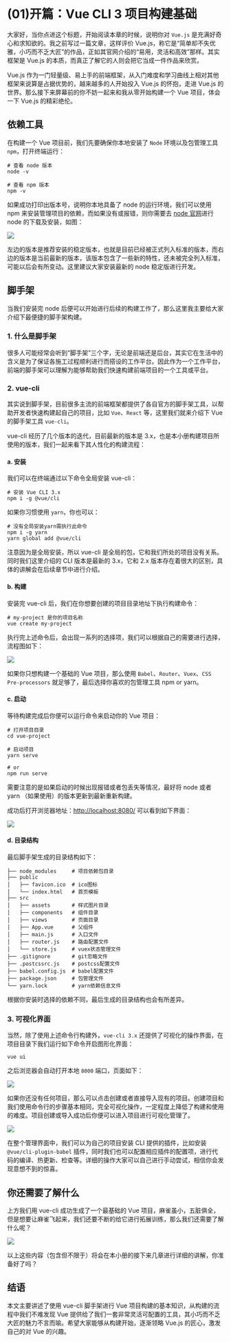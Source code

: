 # (01)开篇：Vue CLI 3 项目构建基础

大家好，当你点进这个标题，开始阅读本章的时候，说明你对 `Vue.js` 是充满好奇心和求知欲的。我之前写过一篇文章，这样评价 Vue.js，称它是“简单却不失优雅，小巧而不乏大匠”的作品，正如其官网介绍的“易用，灵活和高效”那样。其实框架是 Vue.js 的本质，而真正了解它的人则会把它当成一件作品来欣赏。

Vue.js 作为一门轻量级、易上手的前端框架，从入门难度和学习曲线上相对其他框架来说算是占据优势的，越来越多的人开始投入 Vue.js 的怀抱，走进 Vue.js 的世界。那么接下来屏幕前的你不妨一起来和我从零开始构建一个 Vue 项目，体会一下 Vue.js 的精彩绝伦。

## 依赖工具

在构建一个 Vue 项目前，我们先要确保你本地安装了 `Node` 环境以及包管理工具 `npm`，打开终端运行：

```
# 查看 node 版本
node -v

# 查看 npm 版本
npm -v

```

如果成功打印出版本号，说明你本地具备了 node 的运行环境，我们可以使用 npm 来安装管理项目的依赖，而如果没有或报错，则你需要去 [node 官网](https://nodejs.org/en/)进行 node 的下载及安装，如图：

![](https://user-gold-cdn.xitu.io/2018/10/31/166c5eb2c6f04593?w=575&h=197&f=png&s=29269)

左边的版本是推荐安装的稳定版本，也就是目前已经被正式列入标准的版本，而右边的版本是当前最新的版本，该版本包含了一些新的特性，还未被完全列入标准，可能以后会有所变动。这里建议大家安装最新的 node 稳定版进行开发。

## 脚手架

当我们安装完 node 后便可以开始进行后续的构建工作了，那么这里我主要给大家介绍下最便捷的脚手架构建。

### 1\. 什么是脚手架

很多人可能经常会听到“脚手架”三个字，无论是前端还是后台，其实它在生活中的含义是为了保证各施工过程顺利进行而搭设的工作平台。因此作为一个工作平台，前端的脚手架可以理解为能够帮助我们快速构建前端项目的一个工具或平台。

### 2\. vue-cli

其实说到脚手架，目前很多主流的前端框架都提供了各自官方的脚手架工具，以帮助开发者快速构建起自己的项目，比如 `Vue`、`React` 等，这里我们就来介绍下 Vue 的脚手架工具 `vue-cli`。

vue-cli 经历了几个版本的迭代，目前最新的版本是 3.x，也是本小册构建项目所使用的版本，我们一起来看下其人性化的构建流程：

#### a. 安装

我们可以在终端通过以下命令全局安装 vue-cli：

```
# 安装 Vue CLI 3.x
npm i -g @vue/cli

```

如果你习惯使用 `yarn`，你也可以：

```
# 没有全局安装yarn需执行此命令
npm i -g yarn
yarn global add @vue/cli

```

注意因为是全局安装，所以 vue-cli 是全局的包，它和我们所处的项目没有关系。同时我们这里介绍的 CLI 版本是最新的 3.x，它和 2.x 版本存在着很大的区别，具体的讲解会在后续章节中进行介绍。

#### b. 构建

安装完 vue-cli 后，我们在你想要创建的项目目录地址下执行构建命令：

```
# my-project 是你的项目名称
vue create my-project

```

执行完上述命令后，会出现一系列的选择项，我们可以根据自己的需要进行选择，流程图如下：

![](https://user-gold-cdn.xitu.io/2018/6/18/16412343fab2e351?w=980&h=634&f=png&s=57073)

如果你只想构建一个基础的 Vue 项目，那么使用 `Babel`、`Router`、`Vuex`、`CSS Pre-processors` 就足够了，最后选择你喜欢的包管理工具 npm or yarn。

#### c. 启动

等待构建完成后你便可以运行命令来启动你的 Vue 项目：

```
# 打开项目目录
cd vue-project

# 启动项目
yarn serve

# or
npm run serve

```

需要注意的是如果启动的时候出现报错或者包丢失等情况，最好将 node 或者 yarn （如果使用）的版本更新到最新重新构建。

成功后打开浏览器地址：[http://localhost:8080/](http://localhost:8080/) 可以看到如下界面：

![](https://user-gold-cdn.xitu.io/2018/6/18/164125dcfb6fa7d5)

#### d. 目录结构

最后脚手架生成的目录结构如下：

```
├── node_modules     # 项目依赖包目录
├── public
│   ├── favicon.ico  # ico图标
│   └── index.html   # 首页模板
├── src 
│   ├── assets       # 样式图片目录
│   ├── components   # 组件目录
│   ├── views        # 页面目录
│   ├── App.vue      # 父组件
│   ├── main.js      # 入口文件
│   ├── router.js    # 路由配置文件
│   └── store.js     # vuex状态管理文件
├── .gitignore       # git忽略文件
├── .postcssrc.js    # postcss配置文件
├── babel.config.js  # babel配置文件
├── package.json     # 包管理文件
└── yarn.lock        # yarn依赖信息文件

```

根据你安装时选择的依赖不同，最后生成的目录结构也会有所差异。

### 3\. 可视化界面

当然，除了使用上述命令行构建外，`vue-cli 3.x` 还提供了可视化的操作界面，在项目目录下我们运行如下命令开启图形化界面：

```
vue ui

```

之后浏览器会自动打开本地 `8000` 端口，页面如下：

![](https://user-gold-cdn.xitu.io/2018/6/26/1643ca037f818a81?w=805&h=396&f=png&s=18543)

如果你还没有任何项目，那么可以点击创建或者直接导入现有的项目。创建项目和我们使用命令行的步骤基本相同，完全可视化操作，一定程度上降低了构建和使用的难度。项目创建或导入成功后你便可以进入项目进行可视化管理了。

![](https://user-gold-cdn.xitu.io/2018/6/26/1643ca8799bb4491?w=819&h=397&f=png&s=71058)

在整个管理界面中，我们可以为自己的项目安装 CLI 提供的插件，比如安装 `@vue/cli-plugin-babel` 插件，同时我们也可以配置相应插件的配置项，进行代码的编译、热更新、检查等。详细的操作大家可以自己进行手动尝试，相信你会发现意想不到的惊喜。

## 你还需要了解什么

上方我们用 vue-cli 成功生成了一个最基础的 Vue 项目，麻雀虽小，五脏俱全，但是想要让麻雀飞起来，我们还要不断的给它进行拓展训练，那么我们还需要了解什么呢？

![](https://user-gold-cdn.xitu.io/2018/9/20/165f2c3a9c4f640c?w=665&h=251&f=png&s=21583)

以上这些内容（包含但不限于）将会在本小册的接下来几章进行详细的讲解，你准备好了吗？

## 结语

本文主要讲述了使用 vue-cli 脚手架进行 Vue 项目构建的基本知识，从构建的流程中我们不难发现 Vue 提供给了我们一套非常灵活可配置的工具，其小巧而不乏大匠的魅力不言而喻。希望大家能够从构建开始，逐渐领略 Vue.js 的匠心，激发自己的对 Vue 的兴趣。